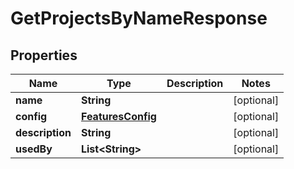 

# GetProjectsByNameResponse


## Properties

| Name | Type | Description | Notes |
|------------ | ------------- | ------------- | -------------|
|**name** | **String** |  |  [optional] |
|**config** | [**FeaturesConfig**](FeaturesConfig.md) |  |  [optional] |
|**description** | **String** |  |  [optional] |
|**usedBy** | **List&lt;String&gt;** |  |  [optional] |



